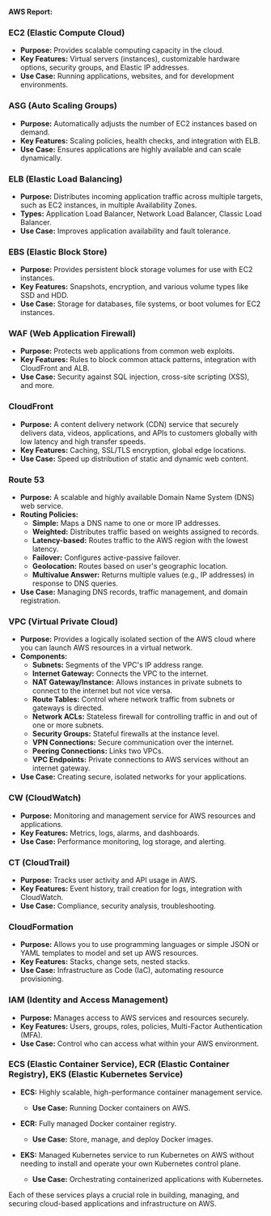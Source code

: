 **AWS Report:**

### **EC2 (Elastic Compute Cloud)**
- **Purpose:** Provides scalable computing capacity in the cloud. 
- **Key Features:** Virtual servers (instances), customizable hardware options, security groups, and Elastic IP addresses.
- **Use Case:** Running applications, websites, and for development environments.

### **ASG (Auto Scaling Groups)**
- **Purpose:** Automatically adjusts the number of EC2 instances based on demand.
- **Key Features:** Scaling policies, health checks, and integration with ELB.
- **Use Case:** Ensures applications are highly available and can scale dynamically.

### **ELB (Elastic Load Balancing)**
- **Purpose:** Distributes incoming application traffic across multiple targets, such as EC2 instances, in multiple Availability Zones.
- **Types:** Application Load Balancer, Network Load Balancer, Classic Load Balancer.
- **Use Case:** Improves application availability and fault tolerance.

### **EBS (Elastic Block Store)**
- **Purpose:** Provides persistent block storage volumes for use with EC2 instances.
- **Key Features:** Snapshots, encryption, and various volume types like SSD and HDD.
- **Use Case:** Storage for databases, file systems, or boot volumes for EC2 instances.

### **WAF (Web Application Firewall)**
- **Purpose:** Protects web applications from common web exploits.
- **Key Features:** Rules to block common attack patterns, integration with CloudFront and ALB.
- **Use Case:** Security against SQL injection, cross-site scripting (XSS), and more.

### **CloudFront**
- **Purpose:** A content delivery network (CDN) service that securely delivers data, videos, applications, and APIs to customers globally with low latency and high transfer speeds.
- **Key Features:** Caching, SSL/TLS encryption, global edge locations.
- **Use Case:** Speed up distribution of static and dynamic web content.

### **Route 53**
- **Purpose:** A scalable and highly available Domain Name System (DNS) web service.
- **Routing Policies:**
  - **Simple:** Maps a DNS name to one or more IP addresses.
  - **Weighted:** Distributes traffic based on weights assigned to records.
  - **Latency-based:** Routes traffic to the AWS region with the lowest latency.
  - **Failover:** Configures active-passive failover.
  - **Geolocation:** Routes based on user's geographic location.
  - **Multivalue Answer:** Returns multiple values (e.g., IP addresses) in response to DNS queries.
- **Use Case:** Managing DNS records, traffic management, and domain registration.

### **VPC (Virtual Private Cloud)**
- **Purpose:** Provides a logically isolated section of the AWS cloud where you can launch AWS resources in a virtual network.
- **Components:**
  - **Subnets:** Segments of the VPC's IP address range.
  - **Internet Gateway:** Connects the VPC to the internet.
  - **NAT Gateway/Instance:** Allows instances in private subnets to connect to the internet but not vice versa.
  - **Route Tables:** Control where network traffic from subnets or gateways is directed.
  - **Network ACLs:** Stateless firewall for controlling traffic in and out of one or more subnets.
  - **Security Groups:** Stateful firewalls at the instance level.
  - **VPN Connections:** Secure communication over the internet.
  - **Peering Connections:** Links two VPCs.
  - **VPC Endpoints:** Private connections to AWS services without an internet gateway.
- **Use Case:** Creating secure, isolated networks for your applications.

### **CW (CloudWatch)**
- **Purpose:** Monitoring and management service for AWS resources and applications.
- **Key Features:** Metrics, logs, alarms, and dashboards.
- **Use Case:** Performance monitoring, log storage, and alerting.

### **CT (CloudTrail)**
- **Purpose:** Tracks user activity and API usage in AWS.
- **Key Features:** Event history, trail creation for logs, integration with CloudWatch.
- **Use Case:** Compliance, security analysis, troubleshooting.

### **CloudFormation**
- **Purpose:** Allows you to use programming languages or simple JSON or YAML templates to model and set up AWS resources.
- **Key Features:** Stacks, change sets, nested stacks.
- **Use Case:** Infrastructure as Code (IaC), automating resource provisioning.

### **IAM (Identity and Access Management)**
- **Purpose:** Manages access to AWS services and resources securely.
- **Key Features:** Users, groups, roles, policies, Multi-Factor Authentication (MFA).
- **Use Case:** Control who can access what within your AWS environment.

### **ECS (Elastic Container Service), ECR (Elastic Container Registry), EKS (Elastic Kubernetes Service)**
- **ECS:** Highly scalable, high-performance container management service.
  - **Use Case:** Running Docker containers on AWS.

- **ECR:** Fully managed Docker container registry.
  - **Use Case:** Store, manage, and deploy Docker images.

- **EKS:** Managed Kubernetes service to run Kubernetes on AWS without needing to install and operate your own Kubernetes control plane.
  - **Use Case:** Orchestrating containerized applications with Kubernetes.

Each of these services plays a crucial role in building, managing, and securing cloud-based applications and infrastructure on AWS.
